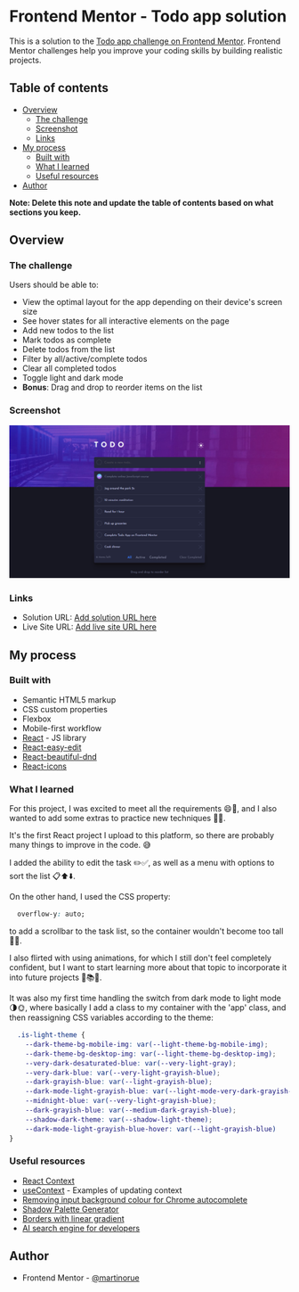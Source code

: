 # Frontend Mentor - Todo app solution

This is a solution to the [Todo app challenge on Frontend Mentor](https://www.frontendmentor.io/challenges/todo-app-Su1_KokOW). Frontend Mentor challenges help you improve your coding skills by building realistic projects. 

## Table of contents

- [Overview](#overview)
  - [The challenge](#the-challenge)
  - [Screenshot](#screenshot)
  - [Links](#links)
- [My process](#my-process)
  - [Built with](#built-with)
  - [What I learned](#what-i-learned)
  - [Useful resources](#useful-resources)
- [Author](#author)

**Note: Delete this note and update the table of contents based on what sections you keep.**

## Overview

### The challenge

Users should be able to:

- View the optimal layout for the app depending on their device's screen size
- See hover states for all interactive elements on the page
- Add new todos to the list
- Mark todos as complete
- Delete todos from the list
- Filter by all/active/complete todos
- Clear all completed todos
- Toggle light and dark mode
- **Bonus**: Drag and drop to reorder items on the list

### Screenshot

![](/screencapture_desktop.png)

### Links

- Solution URL: [Add solution URL here](https://github.com/martinorue/fem-todo-app-main)
- Live Site URL: [Add live site URL here](https://fem-todo-app-main.vercel.app/)

## My process

### Built with

- Semantic HTML5 markup
- CSS custom properties
- Flexbox
- Mobile-first workflow
- [React](https://react.dev/) - JS library
- [React-easy-edit](https://www.npmjs.com/package/react-easy-edit)
- [React-beautiful-dnd](https://www.npmjs.com/package/react-beautiful-dnd)
- [React-icons](https://www.npmjs.com/package/react-icons)

### What I learned

For this project, I was excited to meet all the requirements 😄🎯, and I also wanted to add some extras to practice new techniques 🚀🔥.

It's the first React project I upload to this platform, so there are probably many things to improve in the code. 😅

I added the ability to edit the task ✏️✅, as well as a menu with options to sort the list 📋⬆️⬇️.

On the other hand, I used the CSS property: 
```css 
  overflow-y: auto;
``` 
to add a scrollbar to the task list, so the container wouldn't become too tall 📜🔽.

I also flirted with using animations, for which I still don't feel completely confident, but I want to start learning more about that topic to incorporate it into future projects 💃📚🌟.

It was also my first time handling the switch from dark mode to light mode 🌗🌞, where basically I add a class to my container with the 'app' class, and then reassigning CSS variables according to the theme:
```css
  .is-light-theme {
    --dark-theme-bg-mobile-img: var(--light-theme-bg-mobile-img);
    --dark-theme-bg-desktop-img: var(--light-theme-bg-desktop-img);
    --very-dark-desaturated-blue: var(--very-light-gray);
    --very-dark-blue: var(--very-light-grayish-blue);
    --dark-grayish-blue: var(--light-grayish-blue);
    --dark-mode-light-grayish-blue: var(--light-mode-very-dark-grayish-blue);
    --midnight-blue: var(--very-light-grayish-blue);
    --dark-grayish-blue: var(--medium-dark-grayish-blue);
    --shadow-dark-theme: var(--shadow-light-theme);
    --dark-mode-light-grayish-blue-hover: var(--light-grayish-blue)
}
```

### Useful resources

- [React Context](https://react.dev/learn/passing-data-deeply-with-context)
- [useContext](https://react.dev/reference/react/useContext) - Examples of updating context
- [Removing input background colour for Chrome autocomplete](https://stackoverflow.com/questions/2781549/removing-input-background-colour-for-chrome-autocomplete)
- [Shadow Palette Generator](https://www.joshwcomeau.com/shadow-palette/)
- [Borders with linear gradient](https://www.youtube.com/shorts/U7HTX-CLOUc)
- [AI search engine for developers](https://www.phind.com/)

## Author

- Frontend Mentor - [@martinorue](https://www.frontendmentor.io/profile/martinorue)
